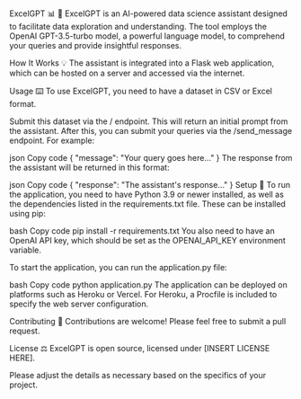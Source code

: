 
ExcelGPT :bar_chart: :robot:
ExcelGPT is an AI-powered data science assistant designed to facilitate data exploration and understanding. The tool employs the OpenAI GPT-3.5-turbo model, a powerful language model, to comprehend your queries and provide insightful responses.

How It Works :bulb:
The assistant is integrated into a Flask web application, which can be hosted on a server and accessed via the internet.

Usage :keyboard:
To use ExcelGPT, you need to have a dataset in CSV or Excel format.

Submit this dataset via the / endpoint. This will return an initial prompt from the assistant.
After this, you can submit your queries via the /send_message endpoint.
For example:

json
Copy code
{
  "message": "Your query goes here..."
}
The response from the assistant will be returned in this format:

json
Copy code
{
  "response": "The assistant's response..."
}
Setup :wrench:
To run the application, you need to have Python 3.9 or newer installed, as well as the dependencies listed in the requirements.txt file. These can be installed using pip:

bash
Copy code
pip install -r requirements.txt
You also need to have an OpenAI API key, which should be set as the OPENAI_API_KEY environment variable.

To start the application, you can run the application.py file:

bash
Copy code
python application.py
The application can be deployed on platforms such as Heroku or Vercel. For Heroku, a Procfile is included to specify the web server configuration.

Contributing :handshake:
Contributions are welcome! Please feel free to submit a pull request.

License :balance_scale:
ExcelGPT is open source, licensed under [INSERT LICENSE HERE].

Please adjust the details as necessary based on the specifics of your project.

